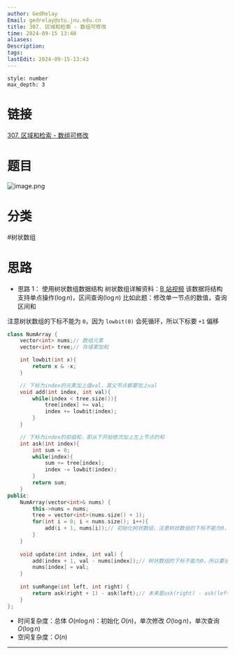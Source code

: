 ```yaml
---
author: GedRelay
Email: gedrelay@stu.jnu.edu.cn
title: 307. 区域和检索 - 数组可修改
time: 2024-09-15 13:40
aliases: 
Description: 
tags: 
lastEdit: 2024-09-15-13:43
---
```


```toc
style: number
max_depth: 3
```

# 链接
[307. 区域和检索 - 数组可修改](https://leetcode.cn/problems/range-sum-query-mutable/) 

# 题目
![image.png](https://ged-pic-bed.oss-cn-guangzhou.aliyuncs.com/img/202409151341263.png)


# 分类
#树状数组 

# 思路
- 思路 1：
使用树状数组数据结构
树状数组详解资料：[B 站视频](https://www.bilibili.com/video/BV1pE41197Qj) 
该数据将结构支持单点操作($\log n$)，区间查询($\log n$)
比如此题：修改单一节点的数值，查询区间和

注意树状数组的下标不能为 `0`，因为 `lowbit(0)` 会死循环，所以下标要 `+1` 偏移


```cpp
class NumArray {
    vector<int> nums;// 数组元素
    vector<int> tree;// 存储累加和

    int lowbit(int x){
        return x & -x;
    }

    // 下标为index的元素加上值val，其父节点都要加上val
    void add(int index, int val){
        while(index < tree.size()){
            tree[index] += val;
            index += lowbit(index);
        }
    }

    // 下标为index的前缀和，即从下开始依次加上左上节点的和
    int ask(int index){
        int sum = 0;
        while(index){
            sum += tree[index];
            index -= lowbit(index);
        }
        return sum;
    }
public:
    NumArray(vector<int>& nums) {
        this->nums = nums;
        tree = vector<int>(nums.size() + 1);
        for(int i = 0; i < nums.size(); i++){
            add(i + 1, nums[i]);// 初始化树状数组，注意树状数组的下标不能为0，所以要进行+1偏移
        }
    }
    
    void update(int index, int val) {
        add(index + 1, val - nums[index]);// 树状数组的下标不能为0，所以要进行偏移
        nums[index] = val;
    }
    
    int sumRange(int left, int right) {
        return ask(right + 1) - ask(left);// 本来是ask(right) - ask(left - 1)，不过注意下标偏移
    }
};
```


- 时间复杂度：总体 ${O\left( n\log n \right)  }$：初始化 ${O\left( n \right)  }$，单次修改 ${O\left( \log n \right)  }$，单次查询 ${O\left( \log n \right)  }$ 
- 空间复杂度：${O\left( n \right)  }$ 


---

